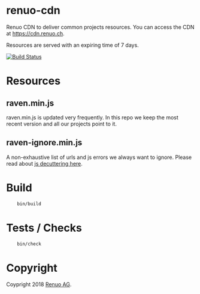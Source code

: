 # renuo-cdn
Renuo CDN to deliver common projects resources.
You can access the CDN at https://cdn.renuo.ch.

Resources are served with an expiring time of 7 days.

[![Build Status](https://semaphoreci.com/api/v1/renuo/renuo-cdn/branches/introduce_src_and_dist_folders/badge.svg)](https://semaphoreci.com/renuo/renuo-cdn)

# Resources

## raven.min.js

raven.min.js is updated very frequently.
In this repo we keep the most recent version and all our projects point to it.

## raven-ignore.min.js

A non-exhaustive list of urls and js errors we always want to ignore.
Please read about [js decuttering here](https://github.com/getsentry/raven-js/blob/master/docs/tips.rst#decluttering-sentry).


# Build

```sh
    bin/build
```

# Tests / Checks

```sh
    bin/check
```

# Copyright

Coypright 2018 [Renuo AG](https://www.renuo.ch/).
